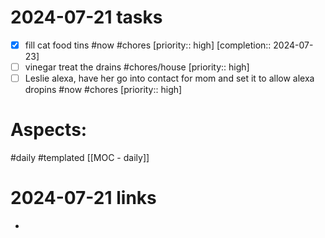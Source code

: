 
# 2024-07-21 tasks

- [x] fill cat food tins #now #chores  [priority:: high]  [completion:: 2024-07-23]
- [ ] vinegar treat the drains #chores/house [priority:: high] 
- [ ] Leslie alexa,  have her go into contact for mom and set it to allow alexa dropins #now #chores [priority:: high] 

# Aspects:
#daily #templated
[[MOC - daily]]

# 2024-07-21 links
- 


